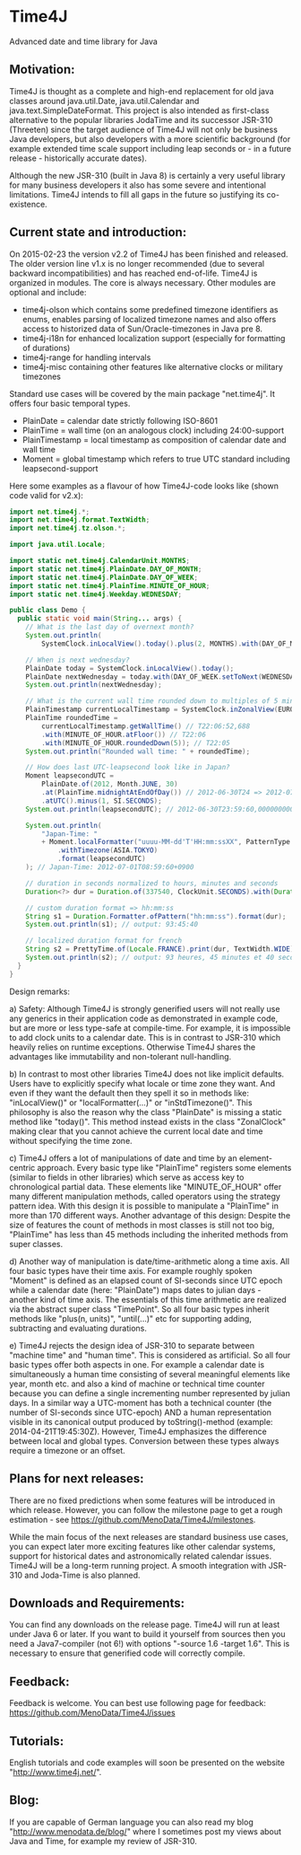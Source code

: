 Time4J
======

Advanced date and time library for Java

Motivation:
-----------

Time4J is thought as a complete and high-end replacement for old java classes around java.util.Date, java.util.Calendar and java.text.SimpleDateFormat. This project is also intended as first-class alternative to the popular libraries JodaTime and its successor JSR-310 (Threeten) since the target audience of Time4J will not only be business Java developers, but also developers with a more scientific background (for example extended time scale support including leap seconds or - in a future release - historically accurate dates).

Although the new JSR-310 (built in Java 8) is certainly a very useful library for many business developers it also has some severe and intentional limitations. Time4J intends to fill all gaps in the future so justifying its co-existence.

Current state and introduction:
-------------------------------

On 2015-02-23 the version v2.2 of Time4J has been finished and released. The older version line v1.x is no longer recommended (due to several backward incompatibilities) and has reached end-of-life. Time4J is organized in modules. The core is always necessary. Other modules are optional and include:

- time4j-olson which contains some predefined timezone identifiers as enums, enables parsing of localized timezone names and also offers access to historized data of Sun/Oracle-timezones in Java pre 8. 
- time4j-i18n for enhanced localization support (especially for formatting of durations)
- time4j-range for handling intervals
- time4j-misc containing other features like alternative clocks or military timezones

Standard use cases will be covered by the main package "net.time4j". It offers four basic temporal types.

- PlainDate = calendar date strictly following ISO-8601
- PlainTime = wall time (on an analogous clock) including 24:00-support
- PlainTimestamp = local timestamp as composition of calendar date and wall time
- Moment = global timestamp which refers to true UTC standard including leapsecond-support

Here some examples as a flavour of how Time4J-code looks like (shown code valid for v2.x):

```java
import net.time4j.*;
import net.time4j.format.TextWidth;
import net.time4j.tz.olson.*;

import java.util.Locale;

import static net.time4j.CalendarUnit.MONTHS;
import static net.time4j.PlainDate.DAY_OF_MONTH;
import static net.time4j.PlainDate.DAY_OF_WEEK;
import static net.time4j.PlainTime.MINUTE_OF_HOUR;
import static net.time4j.Weekday.WEDNESDAY;

public class Demo {
  public static void main(String... args) {
	// What is the last day of overnext month?
	System.out.println(
		SystemClock.inLocalView().today().plus(2, MONTHS).with(DAY_OF_MONTH.maximized()));

	// When is next wednesday?
	PlainDate today = SystemClock.inLocalView().today();
	PlainDate nextWednesday = today.with(DAY_OF_WEEK.setToNext(WEDNESDAY));
	System.out.println(nextWednesday);

	// What is the current wall time rounded down to multiples of 5 minutes?
	PlainTimestamp currentLocalTimestamp = SystemClock.inZonalView(EUROPE.BERLIN).now();
	PlainTime roundedTime =
		currentLocalTimestamp.getWallTime() // T22:06:52,688
		.with(MINUTE_OF_HOUR.atFloor()) // T22:06
		.with(MINUTE_OF_HOUR.roundedDown(5)); // T22:05
	System.out.println("Rounded wall time: " + roundedTime);

	// How does last UTC-leapsecond look like in Japan?
	Moment leapsecondUTC =
		PlainDate.of(2012, Month.JUNE, 30)
		.at(PlainTime.midnightAtEndOfDay()) // 2012-06-30T24 => 2012-07-01T00
		.atUTC().minus(1, SI.SECONDS);
	System.out.println(leapsecondUTC); // 2012-06-30T23:59:60,000000000Z

	System.out.println(
		"Japan-Time: "
		+ Moment.localFormatter("uuuu-MM-dd'T'HH:mm:ssXX", PatternType.CLDR)
			.withTimezone(ASIA.TOKYO)
			.format(leapsecondUTC)
	); // Japan-Time: 2012-07-01T08:59:60+0900

	// duration in seconds normalized to hours, minutes and seconds
	Duration<?> dur = Duration.of(337540, ClockUnit.SECONDS).with(Duration.STD_CLOCK_PERIOD);

	// custom duration format => hh:mm:ss
	String s1 = Duration.Formatter.ofPattern("hh:mm:ss").format(dur);
	System.out.println(s1); // output: 93:45:40

	// localized duration format for french
	String s2 = PrettyTime.of(Locale.FRANCE).print(dur, TextWidth.WIDE);
	System.out.println(s2); // output: 93 heures, 45 minutes et 40 secondes
  }
}
```

Design remarks:

a) Safety: Although Time4J is strongly generified users will not really use any generics in their application code as demonstrated in example code, but are more or less type-safe at compile-time. For example, it is impossible to add clock units to a calendar date. This is in contrast to JSR-310 which heavily relies on runtime exceptions. Otherwise Time4J shares the advantages like immutability and non-tolerant null-handling.

b) In contrast to most other libraries Time4J does not like implicit defaults. Users have to explicitly specify what locale or time zone they want. And even if they want the default then they spell it so in methods like: "inLocalView()" or "localFormatter(...)" or "inStdTimezone()". This philosophy is also the reason why the class "PlainDate" is missing a static method like "today()". This method instead exists in the class "ZonalClock" making clear that you cannot achieve the current local date and time without specifying the time zone.

c) Time4J offers a lot of manipulations of date and time by an element-centric approach. Every basic type like 
"PlainTime" registers some elements (similar to fields in other libraries) which serve as access key to chronological partial data. These elements like "MINUTE_OF_HOUR" offer many different manipulation methods, called operators using the strategy pattern idea. With this design it is possible to manipulate a "PlainTime" in more than 170 different ways. Another advantage of this design: Despite the size of features the count of methods in most classes is still not too big, "PlainTime" has less than 45 methods including the inherited methods from super classes.

d) Another way of manipulation is date/time-arithmetic along a time axis. All four basic types have their time axis. For example roughly spoken "Moment" is defined as an elapsed count of SI-seconds since UTC epoch while a calendar date (here: "PlainDate") maps dates to julian days - another kind of time axis. The essentials of this time arithmetic are realized via the abstract super class "TimePoint". So all four basic types inherit methods like "plus(n, units)", "until(...)" etc for supporting adding, subtracting and evaluating durations.

e) Time4J rejects the design idea of JSR-310 to separate between "machine time" and "human time". This is considered as artificial. So all four basic types offer both aspects in one. For example a calendar date is simultaneously a human time consisting of several meaningful elements like year, month etc. and also a kind of machine or technical time counter because you can define a single incrementing number represented by julian days. In a similar way a UTC-moment has both a technical counter (the number of SI-seconds since UTC-epoch) AND a human representation visible in its canonical output produced by toString()-method (example: 2014-04-21T19:45:30Z). However, Time4J emphasizes the
difference between local and global types. Conversion between these types always require a timezone or an offset.

Plans for next releases:
----------------------------------

There are no fixed predictions when some features will be introduced in which release. However, you can follow the milestone page to get a rough estimation - see https://github.com/MenoData/Time4J/milestones.

While the main focus of the next releases are standard business use cases, you can expect later more exciting features like other calendar systems, support for historical dates and astronomically related calendar issues. Time4J will be a long-term running project. A smooth integration with JSR-310 and Joda-Time is also planned.

Downloads and Requirements:
---------------------------

You can find any downloads on the release page. Time4J will run at least under Java 6 or later. If you want to build it yourself from sources then you need a Java7-compiler (not 6!) with options "-source 1.6 -target 1.6". This is necessary to ensure that generified code will correctly compile.

Feedback:
---------

Feedback is welcome. You can best use following page for feedback: https://github.com/MenoData/Time4J/issues

Tutorials:
----------

English tutorials and code examples will soon be presented on the website "http://www.time4j.net/".

Blog:
-----

If you are capable of German language you can also read my blog "http://www.menodata.de/blog/" where I sometimes post my views about Java and Time, for example my review of JSR-310.
